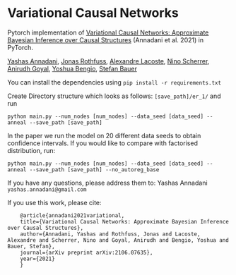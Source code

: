 # Variational Causal Networks
 Pytorch implementation of [Variational Causal Networks: Approximate Bayesian Inference over Causal Structures](https://arxiv.org/abs/2106.07635) (Annadani et al. 2021) in PyTorch.
 
[Yashas Annadani](https://yashasannadani.com), [Jonas Rothfuss](https://las.inf.ethz.ch/people/jonas-rothfuss), [Alexandre Lacoste](https://ca.linkedin.com/in/alexandre-lacoste-4032465), [Nino Scherrer](https://ch.linkedin.com/in/ninoscherrer), [Anirudh Goyal](https://anirudh9119.github.io/), [Yoshua Bengio](https://mila.quebec/en/yoshua-bengio/), [Stefan Bauer](https://www.is.mpg.de/~sbauer)
 
 
You can install the dependencies using 
`pip install -r requirements.txt
`

Create Directory structure which looks as follows: `[save_path]/er_1/`
and run

`python main.py --num_nodes [num_nodes] --data_seed [data_seed] --anneal --save_path [save_path]
`

In the paper we run the model on 20 different data seeds to obtain confidence intervals. If you would like to compare with factorised distribution, run:

`python main.py --num_nodes [num_nodes] --data_seed [data_seed] --anneal --save_path [save_path] --no_autoreg_base
`

If you have any questions, please address them to: Yashas Annadani `yashas.annadani@gmail.com`

If you use this work, please cite:



		@article{annadani2021variational,
  		title={Variational Causal Networks: Approximate Bayesian Inference over Causal Structures},
  		author={Annadani, Yashas and Rothfuss, Jonas and Lacoste, Alexandre and Scherrer, Nino and Goyal, Anirudh and Bengio, Yoshua and Bauer, Stefan},
  		journal={arXiv preprint arXiv:2106.07635},
  		year={2021}
		}
